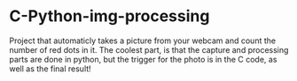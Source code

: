 # C-Python-img-processing
Project that automaticly takes a picture from your webcam and count the number of red dots in it. The coolest part, is that the capture and processing parts are done in python, but the trigger for the photo is in the C code, as well as the final result!

